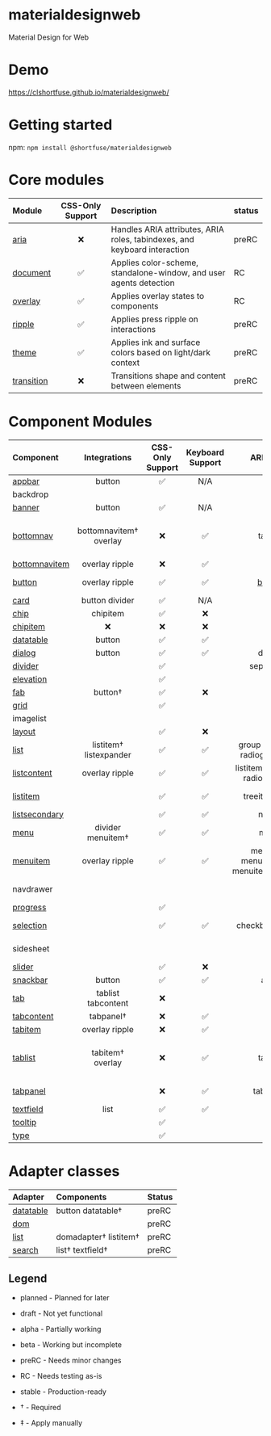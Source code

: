 # materialdesignweb
Material Design for Web

# Demo

https://clshortfuse.github.io/materialdesignweb/

# Getting started

npm: `npm install @shortfuse/materialdesignweb`

# Core modules

| Module | CSS-Only Support | Description | status
| :-------- | :-: | :- | :- |
| [aria](core/aria/) | :x: | Handles ARIA attributes, ARIA roles, tabindexes, and keyboard interaction | preRC
| [document](core/document/) | :white_check_mark: | Applies color-scheme, standalone-window, and user agents detection | RC
| [overlay](core/overlay/) | :white_check_mark: | Applies overlay states to components | RC
| [ripple](core/ripple/) | :white_check_mark: | Applies press ripple on interactions | preRC
| [theme](core/theme/) | :white_check_mark: | Applies ink and surface colors based on light/dark context | preRC
| [transition](core/transition/) | :x: | Transitions shape and content between elements | preRC

# Component Modules

| Component | Integrations | CSS-Only Support | Keyboard Support | ARIA Role | ARIA Attributes | Status
| :-------- | :----------: | :--------------: | :--------------: | :------:  | :-------------: | :-----
| [appbar](components/appbar/) | button | :white_check_mark: | N/A | :x: | :x: | beta
| backdrop | | | | | | *planned*
| [banner](components/banner/) | button | :white_check_mark: | N/A | :x: | :x: | beta
| [bottomnav](components/bottomnav/) | bottomnavitem† overlay | :x: | :white_check_mark: | tablist | aria-multiselectable aria-orientation | RC
| [bottomnavitem](components/bottomnav/item.js) | overlay ripple | :x: | :white_check_mark: | [tab](utils/aria/tab.js) | aria-selected | RC
| [button](components/button/) | overlay ripple | :white_check_mark: | :white_check_mark: | [button](utils/aria/button.js) | aria-disabled‡ aria-pressed‡ | stable
| [card](components/card/) | button divider | :white_check_mark: | N/A | :x: | :x: | preRC
| [chip](components/chip/) | chipitem | :white_check_mark: | :x: | :x: | :x: | alpha
| [chipitem](components/chip/item.js) | :x: | :x: | :x: | :x: | :x: | alpha
| [datatable](components/datatable/) | button | :white_check_mark: | :white_check_mark: | grid | aria-selected | preRC
| [dialog](components/dialog/) | button | :white_check_mark: | :white_check_mark: | dialog | aria-modal | preRC
| [divider](components/divider/) |  | :white_check_mark:| | separator‡ | | preRC
| [elevation](components/elevation/) | | :white_check_mark: | | | | RC
| [fab](components/fab/) | button†  | :white_check_mark:| :x: |:x: | :x: | beta
| [grid](components/grid/) |  | :white_check_mark:| | :x: | :x: | preRC
| imagelist | | | | | | *use grid*
| [layout](components/layout/) | | :white_check_mark: | :x: |:x: | :x: | beta
| [list](components/list/) | listitem† listexpander | :white_check_mark: | :white_check_mark: | group list listbox radiogroup tree | aria-orientation | preRC
| [listcontent](components/list/content.js) | overlay ripple | :white_check_mark: | :white_check_mark: | listitem link option radio treeitem | aria-checked aria-selected | preRC
| [listitem](components/list/item.js) | | :white_check_mark: | :white_check_mark: | treeitem none | aria-expanded aria-hidden | preRC
| [listsecondary](components/list/secondary.js) |  | :white_check_mark: | :white_check_mark: | none‡ | | preRC
| [menu](components/menu/) | divider menuitem† | :white_check_mark: | :white_check_mark: | menu | aria-hidden | preRC
| [menuitem](components/menu/item.js) | overlay ripple | :white_check_mark: | :white_check_mark:| menuitem menuitemradio menuitemcheckbox | aria-disabled aria-checked | stable
| navdrawer | | | | | | *use layout*
| [progress](components/progress/) |  | :white_check_mark:| | :x: | :x: | beta
| [selection](components/selection/) | | :white_check_mark: | :white_check_mark: | checkbox‡ radio‡ | aria-checked aria-disabled | preRC
| sidesheet | | | | | | *use layout*
| [slider](components/slider/) | | :white_check_mark: | :x: | :x: | :x: | alpha
| [snackbar](components/snackbar/) | button | :white_check_mark: | :white_check_mark: | alert | aria-hidden | RC
| [tab](components/tab/) | tablist tabcontent | :x: |  |  | | RC
| [tabcontent](components/tab/content.js) | tabpanel† | :x: | :white_check_mark: | | | RC
| [tabitem](components/tab/item.js) | overlay ripple | :x: | :white_check_mark: | [tab](utils/aria/tab.js) | aria-selected | RC
| [tablist](components/tab/list.js) | tabitem† overlay | :x: | :white_check_mark: | tablist | aria-multiselectable aria-orientation | RC
| [tabpanel](components/tab/panel.js) | | :x: | :white_check_mark: | tabpanel | aria-expanded aria-hidden | RC
| [textfield](components/textfield/) | list | :white_check_mark: | :white_check_mark: | :x: | :x: | preRC
| [tooltip](components/tooltip/) | | :white_check_mark: | | :x: | :x: | beta
| [type](components/type/) | | :white_check_mark: | | | | RC

# Adapter classes
| Adapter | Components | Status
| :-------- | :-- | :-
| [datatable](adapters/datatable/) | button datatable† | preRC
| [dom](adapters/dom/) | | preRC
| [list](adapters/list/) | domadapter† listitem† | preRC
| [search](adapters/search/) | list† textfield† | preRC

## Legend

* planned - Planned for later
* draft - Not yet functional
* alpha - Partially working
* beta - Working but incomplete
* preRC - Needs minor changes
* RC - Needs testing as-is
* stable - Production-ready


* † - Required

* ‡ - Apply manually